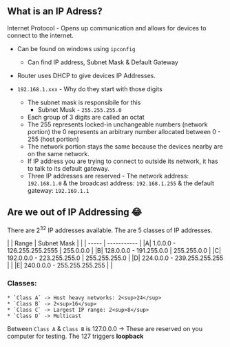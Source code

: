 ## What is an IP Adress?

Internet Protocol - Opens up communication and allows for devices to connect to the internet.

 * Can be found on windows using `ipconfig`
 	* Can find IP address, Subnet Mask & Default Gateway

 * Router uses DHCP to give devices IP Addresses.
 * `192.168.1.xxx` - Why do they start with those digits
 	*  The subnet mask is responsibile for this
        * Subnet Musk - `255.255.255.0`
	* Each group of 3 digits are called an octat
 	* The 255 represents locked-in unchangeable numbers (network portion) the 0 represents an arbitrary number allocated between 0 - 255 (host portion)
 	* The network portion stays the same because the devices nearby are on the same network.
	* If IP address you are trying to connect to outside its network, it has to talk to its default gateway.
	* Three IP addresses are reserved - The network address: `192.168.1.0` & the broadcast address: `192.168.1.255` & the default gateway: `192.169.1.1`

## Are we out of IP Addressing :joy:

There are 2<sup>32</sup> IP addresses available.
The are 5 classes of IP addresses.

| | Range | Subnet Mask |
| | ----- | ----------- |
|A| 1.0.0.0 - 126.255.255.2555 | 255.0.0.0 |
|B| 128.0.0.0 - 191.255.0.0 | 255.255.0.0 |
|C| 192.0.0.0 - 223.255.255.0 | 255.255.255.0 | 
|D| 224.0.0.0 - 239.255.255.255 |       |
|E| 240.0.0.0 - 255.255.255.255 | |

### Classes:

	* `Class A` -> Host heavy networks: 2<sup>24</sup>
	* `Class B` -> 2<sup>16</sup>
	* `Class C` -> Largest IP range: 2<sup>8</sup>
	* `Class D` -> Multicast

Between `Class A` & `Class B` is 127.0.0.0 -> These are reserved on you computer for testing. The 127 triggers **loopback**
